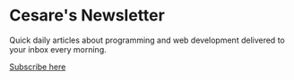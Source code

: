 # Cesare's Newsletter

Quick daily articles about programming and web development delivered to your
inbox every morning.

[Subscribe here](https://cesare.substack.com/)
